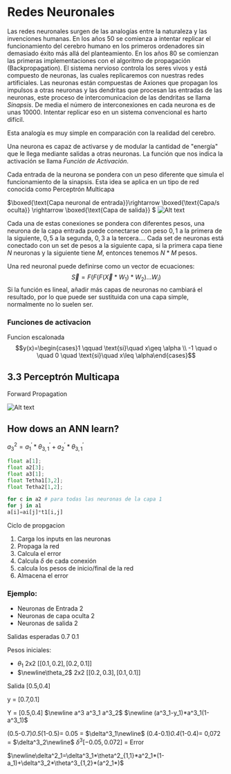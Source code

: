 # Redes Neuronales
Las redes neuronales surgen de las analogías entre la naturaleza y las invenciones humanas.
En los años 50 se comienza a intentar replicar el funcionamiento del cerebro humano en los primeros ordenadores sin demasiado éxito más allá del planteamiento.
En los años 80 se comienzan las primeras implementaciones con el algoritmo de propagación (Backpropagation).
El sistema nervioso controla los seres vivos y está compuesto de neuronas, las cuales replicaremos con nuestras redes artificiales.
Las neuronas están compuestas de Axiones que propagan los impulsos a otras neuronas y las dendritas que procesan las entradas de las neuronas, este proceso de intercomunicacion de las dendritas se llama *Sinapsis*.
De media el número de interconexiones en cada neurona es de unas 10000.
Intentar replicar eso en un sistema convencional es harto difícil.

Esta analogía es muy simple en comparación con la realidad del cerebro.

Una neurona es capaz de activarse y de modular la cantidad de "energía" que le llega mediante salidas a otras neuronas.
La función que nos indica la activación se llama *Función de Activación*.

Cada entrada de la neurona se pondera con un peso diferente que simula el funcionamiento de la sinapsis.
Esta idea se aplica en un tipo de red conocida como Perceptrón Multicapa

$\boxed{\text{Capa neuronal de entrada}}\rightarrow \boxed{\text{Capa/s oculta}} \rightarrow \boxed{\text{Capa de salida}} $
![Alt text](./Assets/neuralEsquema.png)

Cada una de estas conexiones se pondera con diferentes pesos, una neurona de la capa entrada puede conectarse con peso $0,1$ a la primera de la siguiente, $0,5$ a la segunda, $0,3$ a la tercera....
Cada set de neuronas está conectado con un set de pesos a la siguiente capa, si la primera capa tiene $N$ neuronas y la siguiente tiene $M$, entonces tenemos $N*M$ pesos.

Una red neuronal puede definirse como un vector de ecuaciones:
$$\vec{S}=F(F(F(\vec{X}*W_{1})*W_{2})\dots W_{i})$$
Si la función es lineal, añadir más capas de neuronas no cambiará el resultado, por lo que  puede ser sustituida con una capa simple, normalmente no lo suelen ser.

### Funciones de activacion

Funcion escalonada
$$y(x)=\begin{cases}1 \qquad \text{si}\quad x\geq \alpha \\ -1 \quad o \quad 0 \quad \text{si}\quad x\leq \alpha\end{cases}$$

## 3.3 Perceptrón Multicapa

Forward Propagation

![Alt text](./Assets/perceptron.png)

## How dows an ANN learn?

$a^2_3=a^{'}_1*\theta ^{'}_{3,1}+a^{'}_2*\theta^{'}_{3,1}$

```python
float a[1];
float a2[3];
float a3[1];
float Tetha1[3,2];
float Tetha2[1,2];

for c in a2 # para todas las neuronas de la capa 1
for j in a1
a[i]=ai[j]*t1[i,j]
```

Ciclo de propgacion
1. Carga los inputs en las neuronas
2. Propaga la red
3. Calcula el error
4. Calcula $\delta$ de cada conexión
5. calcula los pesos de inicio/final de la red
6. Almacena el error

### Ejemplo:

- Neuronas de Entrada 2
- Neuronas de capa oculta 2
- Neuronas de salida 2

Salidas esperadas 0.7 0.1

Pesos iniciales:
- $\theta_1$ 2x2 $[[0.1,0.2],[0.2,0.1]]$
- $\newline\theta_2$ 2x2 $[[0.2,0.3],[0.1,0.1]]$

Salida [0.5,0.4]


y = [0.7,0.1]

Y = [0.5,0.4]
$\newline a^3 a^3_1 a^3_2$
$\newline (a^3_1-y_1)*a^3_1(1-a^3_1)$

(0.5-0.7)*0.5*(1-0.5)= 0.05 = $\delta^3_1\newline$
(0.4-0.1)*0.4*(1-0.4)= 0,072 = $\delta^3_2\newline$
$\delta^3[-0.05,0.072]$ = Error

$\newline\delta^2_1=\delta^3_1*\theta^2_{1,1}*a^2_1*(1-a_1)+\delta^3_2*\theta^3_{1,2}*(a^2_1*)$